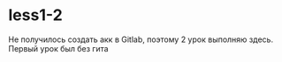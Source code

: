 # less1-2
Не получилось создать акк в Gitlab, поэтому 2 урок выполняю здесь. Первый урок был без гита
